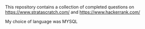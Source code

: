 This repository contains a collection of completed questions on https://www.stratascratch.com/ and https://www.hackerrank.com/

My choice of language was MYSQL